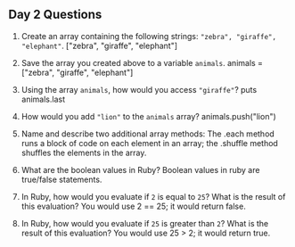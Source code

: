 ## Day 2 Questions

1. Create an array containing the following strings: `"zebra", "giraffe", "elephant"`.
["zebra", "giraffe", "elephant"]

1. Save the array you created above to a variable `animals`.
animals = ["zebra", "giraffe", "elephant"]

1. Using the array `animals`, how would you access `"giraffe"`?
puts animals.last

1. How would you add `"lion"` to the `animals` array?
animals.push("lion")

1. Name and describe two additional array methods:
The .each method runs a block of code on each element in an array; the .shuffle method shuffles the elements in the array.

1. What are the boolean values in Ruby?
Boolean values in ruby are true/false statements.

1. In Ruby, how would you evaluate if `2` is equal to `25`? What is the result of this evaluation?
You would use 2 == 25; it would return false.

1. In Ruby, how would you evaluate if `25` is greater than `2`? What is the result of this evaluation?
You would use 25 > 2; it would return true.

